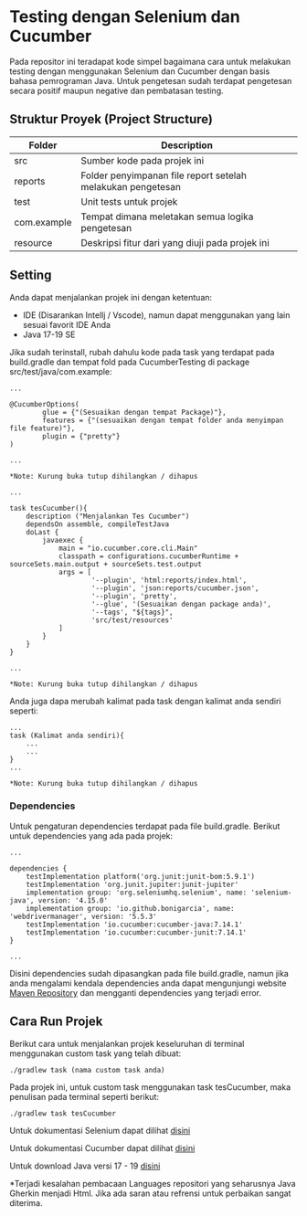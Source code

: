 # Testing dengan Selenium dan Cucumber

Pada repositor ini teradapat kode simpel bagaimana cara untuk melakukan testing dengan menggunakan
Selenium dan Cucumber dengan basis bahasa pemrograman Java. Untuk pengetesan sudah terdapat pengetesan secara
positif maupun negative dan pembatasan testing.

## Struktur Proyek (Project Structure)
| Folder      | Description                                                 |
|-------------|-------------------------------------------------------------|
| src         | Sumber kode pada projek ini                                 |
| reports     | Folder penyimpanan file report setelah melakukan pengetesan |
| test        | Unit tests untuk projek                                     |
| com.example | Tempat dimana meletakan semua logika pengetesan             |
| resource    | Deskripsi fitur dari yang diuji pada projek ini             |


## Setting

Anda dapat menjalankan projek ini dengan ketentuan:
* IDE (Disarankan Intellj / Vscode), namun dapat menggunakan yang lain sesuai favorit IDE Anda
* Java 17-19 SE

Jika sudah terinstall, rubah dahulu kode pada task yang terdapat pada build.gradle dan tempat fold pada CucumberTesting di package src/test/java/com.example:

```
...

@CucumberOptions(
        glue = {"(Sesuaikan dengan tempat Package)"},
        features = {"(sesuaikan dengan tempat folder anda menyimpan file feature)"},
        plugin = {"pretty"}
)

...

*Note: Kurung buka tutup dihilangkan / dihapus
```
```agsl
...

task tesCucumber(){
    description ("Menjalankan Tes Cucumber")
    dependsOn assemble, compileTestJava
    doLast {
        javaexec {
            main = "io.cucumber.core.cli.Main"
            classpath = configurations.cucumberRuntime + sourceSets.main.output + sourceSets.test.output
            args = [
                    '--plugin', 'html:reports/index.html',
                    '--plugin', 'json:reports/cucumber.json',
                    '--plugin', 'pretty',
                    '--glue', '(Sesuaikan dengan package anda)',
                    '--tags', "${tags}",
                    'src/test/resources'
            ]
        }
    }
}

...

*Note: Kurung buka tutup dihilangkan / dihapus
```
Anda juga dapa merubah kalimat pada task dengan kalimat anda sendiri seperti:
```
...
task (Kalimat anda sendiri){
    ...
    ...
}
...

*Note: Kurung buka tutup dihilangkan / dihapus
```
### Dependencies
Untuk pengaturan dependencies terdapat pada file build.gradle. Berikut untuk dependencies yang ada pada projek:
```
...

dependencies {
    testImplementation platform('org.junit:junit-bom:5.9.1')
    testImplementation 'org.junit.jupiter:junit-jupiter'
    implementation group: 'org.seleniumhq.selenium', name: 'selenium-java', version: '4.15.0'
    implementation group: 'io.github.bonigarcia', name: 'webdrivermanager', version: '5.5.3'
    testImplementation 'io.cucumber:cucumber-java:7.14.1'
    testImplementation 'io.cucumber:cucumber-junit:7.14.1'
}

...
```
Disini dependencies sudah dipasangkan pada file build.gradle, namun jika anda mengalami kendala dependencies 
anda dapat mengunjungi website [Maven Repository]("https://mvnrepository.com/") dan mengganti dependencies yang terjadi error.

## Cara Run Projek
Berikut cara untuk menjalankan projek keseluruhan di terminal menggunakan custom task yang telah dibuat:

```
./gradlew task (nama custom task anda)
```
Pada projek ini, untuk custom task menggunakan task tesCucumber, maka penulisan pada terminal seperti berikut:
```
./gradlew task tesCucumber
```

Untuk dokumentasi Selenium dapat dilihat [disini]("https://www.selenium.dev/documentation/")

Untuk dokumentasi Cucumber dapat dilihat [disini]("https://cucumber.io/docs/cucumber/")

Untuk download Java versi 17 - 19 [disini]("https://jdk.java.net/archive/")

*Terjadi kesalahan pembacaan Languages repositori yang seharusnya Java Gherkin menjadi Html. Jika ada saran atau refrensi untuk perbaikan sangat diterima.
